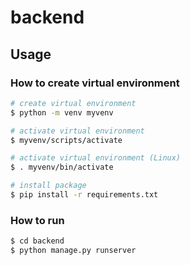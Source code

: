 # backend
## Usage
### How to create virtual environment 
```bash
# create virtual environment 
$ python -m venv myvenv

# activate virtual environment
$ myvenv/scripts/activate

# activate virtual environment (Linux)
$ . myvenv/bin/activate

# install package
$ pip install -r requirements.txt
```

### How to run
```bash
$ cd backend
$ python manage.py runserver
```